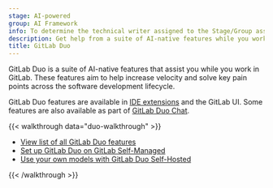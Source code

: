 ```yaml
---
stage: AI-powered
group: AI Framework
info: To determine the technical writer assigned to the Stage/Group associated with this page, see https://handbook.gitlab.com/handbook/product/ux/technical-writing/#assignments
description: Get help from a suite of AI-native features while you work in GitLab.
title: GitLab Duo
---
```


GitLab Duo is a suite of AI-native features that assist you while you work in GitLab.
These features aim to help increase velocity and solve key pain points across the software development lifecycle.

GitLab Duo features are available in [IDE extensions](../../editor_extensions/_index.md) and the GitLab UI.
Some features are also available as part of [GitLab Duo Chat](../gitlab_duo_chat/examples.md).

{{< walkthrough data="duo-walkthrough" >}}

- [View list of all GitLab Duo features](feature_summary.md)
- [Set up GitLab Duo on GitLab Self-Managed](setup.md)
- [Use your own models with GitLab Duo Self-Hosted](../../administration/gitlab_duo_self_hosted/_index.md)

{{< /walkthrough >}}
